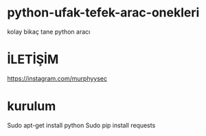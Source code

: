 # python-ufak-tefek-arac-onekleri
kolay bikaç tane python aracı
# İLETİŞİM
https://instagram.com/murphyysec

# kurulum
Sudo apt-get install python
Sudo pip install requests
